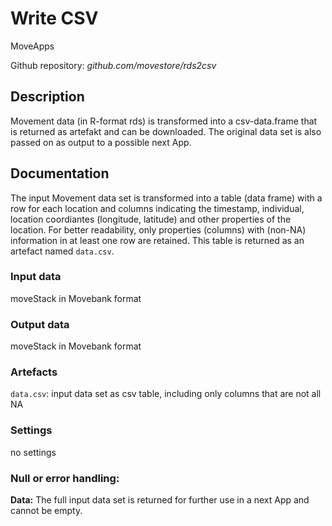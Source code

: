 # Write CSV
MoveApps

Github repository: *github.com/movestore/rds2csv*

## Description
Movement data (in R-format rds) is transformed into a csv-data.frame that is returned as artefakt and can be downloaded. The original data set is also passed on as output to a possible next App. 

## Documentation
The input Movement data set is transformed into a table (data frame) with a row for each location and columns indicating the timestamp, individual, location coordiantes (longitude, latitude) and other properties of the location. For better readability, only properties (columns) with (non-NA) information in at least one row are retained. This table is returned as an artefact named `data.csv`.

### Input data
moveStack in Movebank format

### Output data
moveStack in Movebank format

### Artefacts
`data.csv`: input data set as csv table, including only columns that are not all NA

### Settings
no settings

### Null or error handling:
**Data:** The full input data set is returned for further use in a next App and cannot be empty.
